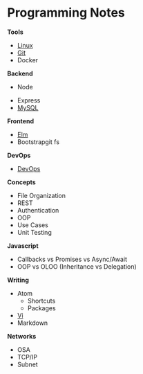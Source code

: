 # Programming Notes

**Tools**
- [Linux](./tools/linux.md)
- [Git](./tools/git.md)
- Docker

**Backend**
* Node
- Express
- [MySQL](./backend/mysql.md)

**Frontend**
- [Elm](./frontend/elm.md)
- Bootstrapgit fs

**DevOps**
- [DevOps](./devops/DevOps.md)

**Concepts**
- File Organization
- REST
- Authentication
- OOP
- Use Cases
- Unit Testing

**Javascript**
- Callbacks vs Promises vs Async/Await
- OOP vs OLOO (Inheritance vs Delegation)

**Writing**
- Atom
  - Shortcuts
  - Packages
- [Vi](./writing/vi.md)
- Markdown

**Networks**
- OSA
- TCP/IP
- Subnet
